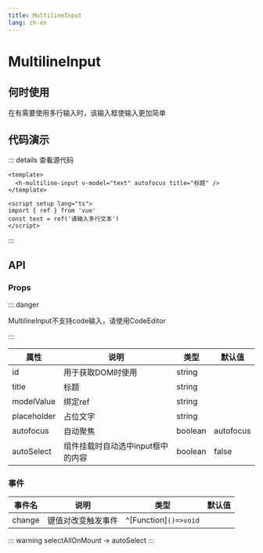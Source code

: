 ```yaml
---
title: MultilineInput
lang: zh-en
---
```

# MultilineInput

## 何时使用

在有需要使用多行输入时，该输入框使输入更加简单

## 代码演示

<h-multiline-input v-model="text" autofocus title="标题" />

<script setup lang="ts">
import { ref } from 'vue'
const text = ref('请输入多行文本')
</script>

::: details 查看源代码

```vue
<template>
  <h-multiline-input v-model="text" autofocus title="标题" />
</template>

<script setup lang="ts">
import { ref } from 'vue'
const text = ref('请输入多行文本')
</script>

```

:::

## API

### Props

::: danger

MultilineInput不支持code输入，请使用CodeEditor

:::

| 属性        | 说明                              | 类型    | 默认值    |
| ----------- | --------------------------------- | ------- | --------- |
| id          | 用于获取DOM时使用                 | string  |           |
| title       | 标题                              | string  |           |
| modelValue  | 绑定ref                           | string  |           |
| placeholder | 占位文字                          | string  |           |
| autofocus   | 自动聚焦                          | boolean | autofocus |
| autoSelect  | 组件挂载时自动选中input框中的内容 | boolean | false     |

### 事件

| 事件名 | 说明               | 类型                    | 默认值 |
| ------ | ------------------ | ----------------------- | ------ |
| change | 键值对改变触发事件 | ^[Function]`()=>void` |        |

::: warning
selectAllOnMount -> autoSelect
:::
